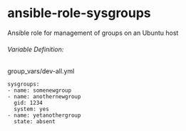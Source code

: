 # ansible-role-sysgroups
Ansible role for management of groups on an Ubuntu host

###### Variable Definition:

   group_vars/dev-all.yml

    sysgroups:
    - name: somenewgroup
    - name: anothernewgroup
      gid: 1234
      system: yes
    - name: yetanothergroup
      state: absent
